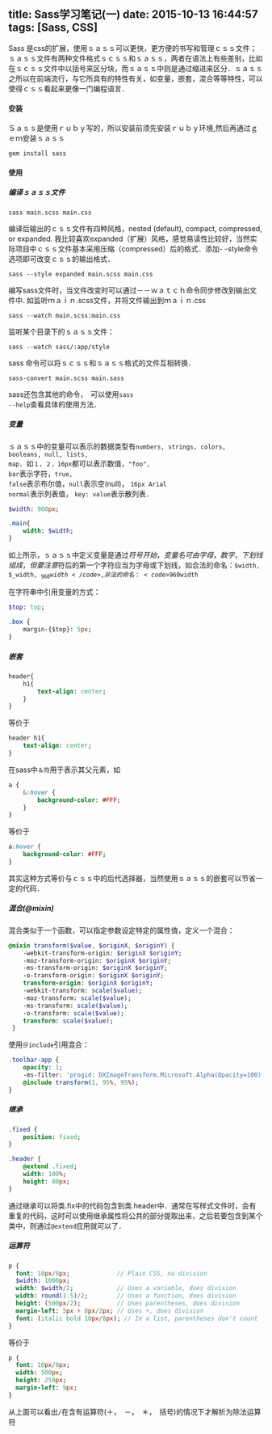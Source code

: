 title: Sass学习笔记(一)
date: 2015-10-13 16:44:57
tags: [Sass, CSS]
---

Sass 是css的扩展，使用ｓａｓｓ可以更快，更方便的书写和管理ｃｓｓ文件；ｓａｓｓ文件有两种文件格式ｓｃｓｓ和ｓａｓｓ，两者在语法上有些差别，比如在ｓｃｓｓ文件中以括号来区分块，而ｓａｓｓ中则是通过缩进来区分．ｓａｓｓ之所以在前端流行，与它所具有的特性有关，如变量，嵌套，混合等等特性，可以使得ｃｓｓ看起来更像一门编程语言．

#### 安装
Ｓａｓｓ是使用ｒｕｂｙ写的，所以安装前须先安装ｒｕｂｙ环境,然后再通过ｇｅｍ安装ｓａｓｓ
```shell
gem install sass
```
#### 使用

##### 编译ｓａｓｓ文件
``` shell
sass main.scss main.css
```
<!-- more -->
编译后输出的ｃｓｓ文件有四种风格，nested (default), compact, compressed, or expanded. 
我比较喜欢expanded（扩展）风格，感觉易读性比较好，当然实际项目中ｃｓｓ文件基本采用压缩（compressed）后的格式．添加- -style命令选项即可改变ｃｓｓ的输出格式．
``` shell
sass --style expanded main.scss main.css
```
编写sass文件时，当文件改变时可以通过－－ｗａｔｃｈ命令同步修改到输出文件中.
如监听ｍａｉｎ.scss文件，并将文件输出到ｍａｉｎ.css
``` shell
sass --watch main.scss:main.css
```
监听某个目录下的ｓａｓｓ文件：
``` shell
sass --watch sass/:app/style
```

sass 命令可以将ｓｃｓｓ和ｓａｓｓ格式的文件互相转换．
``` shell
sass-convert main.scss main.sass
```
sass还包含其他的命令，　可以使用<code>sass --help</code>查看具体的使用方法．

##### 变量
ｓａｓｓ中的变量可以表示的数据类型有<code>numbers, strings, colors, booleans, null, lists, map</code>．如<code>１，２，16px</code>都可以表示数值，<code>"foo", bar</code>表示字符，<code>true, false</code>表示布尔值，<code>null</code>表示空(null)，	<code>16px Arial normal</code>表示列表值， <code>key: value</code>表示散列表．

``` sass
$width: 960px;

.main{
	width: $width;
}
```
如上所示，ｓａｓｓ中定义变量是通过$符号开始，变量名可由字母，数字，下划线组成，但要注意$符后的第一个字符应当为字母或下划线，如合法的命名：<code>$width, $_width, $_960width</code>, 非法的命名：　<code>$960width</code>

在字符串中引用变量的方式：
``` sass
$top: top;

.box {
	margin-{$top}: 5px;
}
```
##### 嵌套
``` sass
header{
	h1{
		text-align: center;
	}
}
```
等价于
``` sass
header h1{
	text-align: center;
}
```
在sass中<code>＆符</code>用于表示其父元素，如
``` sass
a {
	&:hover {
		background-color: #FFF;	
	}
}
```
等价于
``` sass
a:hover {
	background-color: #FFF;	
}
```
其实这种方式等价与ｃｓｓ中的后代选择器，当然使用ｓａｓｓ的嵌套可以节省一定的代码．

##### 混合(@mixin)
混合类似于一个函数，可以指定参数设定特定的属性值，定义一个混合：
``` sass
@mixin transform($value, $originX, $originY) {
 	-webkit-transform-origin: $originX $originY;
	-moz-transform-origin: $originX $originY; 
	-ms-transform-origin: $originX $originY;
	-o-transform-origin: $originX $originY;	
 	transform-origin: $originX $originY;
 	-webkit-transform: scale($value);
 	-moz-transform: scale($value);
 	-ms-transform: scale($value);
 	-o-transform: scale($value);
 	transform: scale($value);
 }
```
使用<code>＠include</code>引用混合：
``` sass
.toolbar-app {
	opacity: 1;
	-ms-filter: 'progid: DXImageTransform.Microsoft.Alpha(Opacity=100)';
	@include transform(1, 95%, 95%);
}
```

##### 继承
``` sass
.fixed {
	position: fixed;
}

.header {
	@extend .fixed;
	width: 100%;
	height: 80px;
}
```
通过继承可以将类.fix中的代码包含到类.header中．通常在写样式文件时，会有重复的代码，这时可以使用继承属性将公共的部分提取出来，之后若要包含到某个类中，则通过<code>@extend</code>应用就可以了．

##### 运算符
``` sass
p {
  font: 10px/8px;             // Plain CSS, no division
  $width: 1000px;
  width: $width/2;            // Uses a variable, does division
  width: round(1.5)/2;        // Uses a function, does division
  height: (500px/2);          // Uses parentheses, does division
  margin-left: 5px + 8px/2px; // Uses +, does division
  font: (italic bold 10px/8px); // In a list, parentheses don't count
}
```
等价于
``` sass
p {
  font: 10px/8px;
  width: 500px;
  height: 250px;
  margin-left: 9px;
}
```
从上面可以看出<code>/</code>在含有运算符(＋，　－，　＊，　括号)的情况下才解析为除法运算符